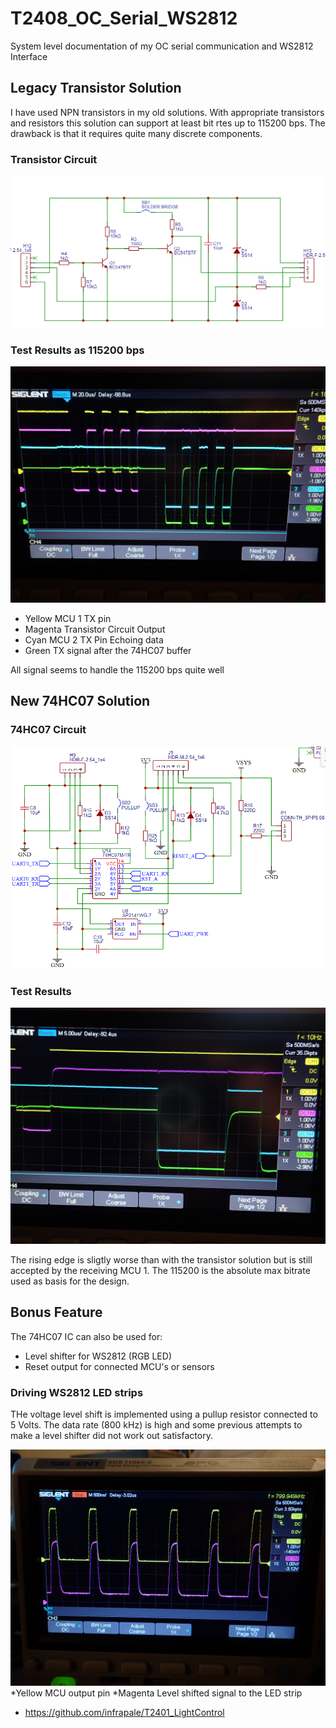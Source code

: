 # T2408_OC_Serial_WS2812
System level documentation of my OC serial communication and WS2812 Interface 

## Legacy Transistor Solution
I have used NPN transistors in my old solutions. With appropriate transistors and resistors this solution can support at least bit rtes up to 115200 bps. The drawback is that it requires quite many discrete components.

### Transistor Circuit
![Transistor Circuit](/images/U2U_transistor.png)

### Test Results as 115200 bps
![Serial Transistor Results](/images/20240813-P8130280.jpg)
* Yellow MCU 1 TX pin
* Magenta Transistor Circuit Output
* Cyan MCU 2 TX Pin Echoing data
* Green TX signal after the 74HC07 buffer

All signal seems to handle the 115200 bps quite well

## New 74HC07 Solution

### 74HC07 Circuit

![74HC07 Circuit](/images/U2U_RGB_RST.png)

### Test Results
![74HC07 Results](/images/20240813-P8130281.jpg)

The rising edge is sligtly worse than with the transistor solution but is still accepted by the receiving MCU 1. The 115200 is the absolute max bitrate used as basis for the design. 

## Bonus Feature

The 74HC07 IC can also be used for:
* Level shifter for WS2812 (RGB LED) 
* Reset output for connected MCU's or sensors

### Driving WS2812 LED strips

THe voltage level shift is implemented using a pullup resistor connected to 5 Volts. The data rate (800 kHz) is high and some previous attempts to make a level shifter did not work out satisfactory.

![WS2812 data](/images/20240813-P8130285.jpg)
*Yellow MCU output pin
*Magenta Level shifted signal to the LED strip





* https://github.com/infrapale/T2401_LightControl

